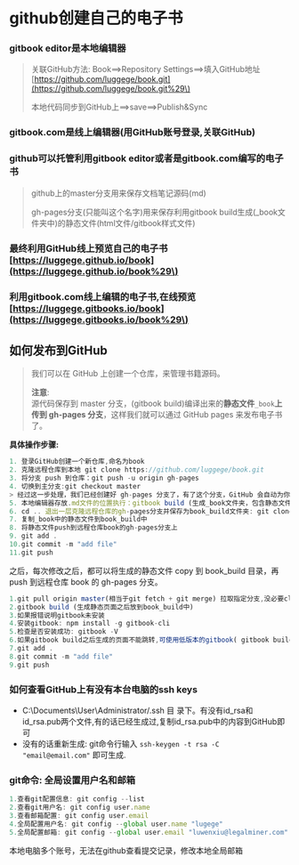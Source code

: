 # github创建自己的电子书

### gitbook editor是本地编辑器

> 关联GitHub方法: Book==&gt;Repository Settings==&gt;填入GitHub地址[https://github.com/luggege/book.git](https://github.com/luggege/book.git%29\)
>
> 本地代码同步到GitHub上==&gt;save==&gt;Publish&Sync

### gitbook.com是线上编辑器\(用GitHub账号登录,关联GitHub\)

### github可以托管利用gitbook editor或者是gitbook.com编写的电子书

> github上的master分支用来保存文档笔记源码\(md\)
>
> gh-pages分支\(只能叫这个名字\)用来保存利用gitbook build生成\(\_book文件夹中\)的静态文件\(html文件/gitbook样式文件\)

### 最终利用GitHub线上预览自己的电子书 [https://luggege.github.io/book](https://luggege.github.io/book%29\)

### 利用gitbook.com线上编辑的电子书,在线预览[https://luggege.gitbooks.io/book](https://luggege.gitbooks.io/book%29\)

## 如何发布到GitHub

> 我们可以在 GitHub 上创建一个仓库，来管理书籍源码。
>
> **注意**:  
> 源代码保存到 master 分支，\(gitbook build\)编译出来的**静态文件**`_book`**上传到 gh-pages 分支**，这样我们就可以通过 GitHub pages 来发布电子书了。

**具体操作步骤:**

```js
1. 登录GitHub创建一个新仓库,命名为book
2. 克隆远程仓库到本地 git clone https://github.com/luggege/book.git
3. 将分支 push 到仓库：git push -u origin gh-pages
4. 切换到主分支:git checkout master        
> 经过这一步处理，我们已经创建好 gh-pages 分支了，有了这个分支，GitHub 会自动为你分配一个访问网址：http://USERNAME.github.io/book
5. 本地编辑器存放.md文件的位置执行：gitbook build (生成_book文件夹，包含静态文件和样式文件)
6. cd .. 退出一层克隆远程仓库的gh-pages分支并保存为book_build文件夹: git clone -b gh-pages https://github.com/luggege/book.git book_build
7. 复制_book中的静态文件到book_build中
8. 将静态文件push到远程仓库book的gh-pages分支上
9. git add .  
10.git commit -m "add file"
11.git push
```

之后，每次修改之后，都可以将生成的静态文件 copy 到 book\_build 目录，再 push 到远程仓库 book 的 gh-pages 分支。

```js
1.git pull origin master(相当于git fetch + git merge) 拉取指定分支,没必要clone
2.gitbook build (生成静态页面之后放到book_build中)
3.如果报错说明gitbook未安装
4.安装gitbook: npm install -g gitbook-cli
5.检查是否安装成功: gitbook -V
6.如果gitbook build之后生成的页面不能跳转,可使用低版本的gitbook( gitbook build --gitbook=2.3.2 )
7.git add .
8.git commit -m "add file"
9.git push
```

### 如何查看GitHub上有没有本台电脑的ssh keys

* C:\Documents\User\Administrator/.ssh 目 录下。有没有id\_rsa和id\_rsa.pub两个文件,有的话已经生成过,复制id\_rsa.pub中的内容到GitHub即可
* 没有的话重新生成: git命令行输入 `ssh-keygen -t rsa -C "email@email.com"` 即可生成.

### git命令: 全局设置用户名和邮箱

```js
1.查看git配置信息: git config --list
2.查看git用户名: git config user.name
3.查看邮箱配置: git config user.email
4.全局配置用户名: git config --global user.name "lugege"
5.全局配置邮箱: git config --global user.email "luwenxiu@legalminer.com"
```

本地电脑多个账号，无法在github查看提交记录，修改本地全局邮箱

